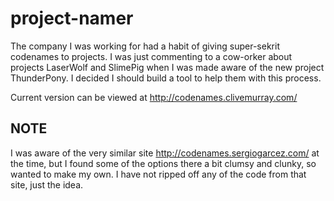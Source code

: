 project-namer
=============
The company I was working for had a habit of giving super-sekrit codenames to projects. I was just commenting to a cow-orker about projects LaserWolf and SlimePig when I was made aware of the new project ThunderPony. I decided I should build a tool to help them with this process.

Current version can be viewed at http://codenames.clivemurray.com/

NOTE
----
I was aware of the very similar site http://codenames.sergiogarcez.com/ at the time, but I found some of the options there a bit clumsy and clunky, so wanted to make my own. I have not ripped off any of the code from that site, just the idea.

